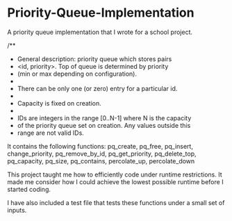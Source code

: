 # Priority-Queue-Implementation
A priority queue implementation that I wrote for a school project.

/**
* General description:  priority queue which stores pairs
*   <id, priority>.  Top of queue is determined by priority
*   (min or max depending on configuration).
*
*   There can be only one (or zero) entry for a particular id.
*
*   Capacity is fixed on creation.
*
*   IDs are integers in the range [0..N-1] where N is the capacity
*   of the priority queue set on creation.  Any values outside this
*   range are not valid IDs.


It contains the following functions:
pq_create, pq_free, pq_insert, change_priority, pq_remove_by_id, pq_get_priority, pq_delete_top, pq_capacity, pq_size, pq_contains, percolate_up, percolate_down
  
This project taught me how to efficiently code under runtime restrictions. It made me consider how I could achieve the lowest possible runtime before I started coding. 

I have also included a test file that tests these functions under a small set of inputs. 
